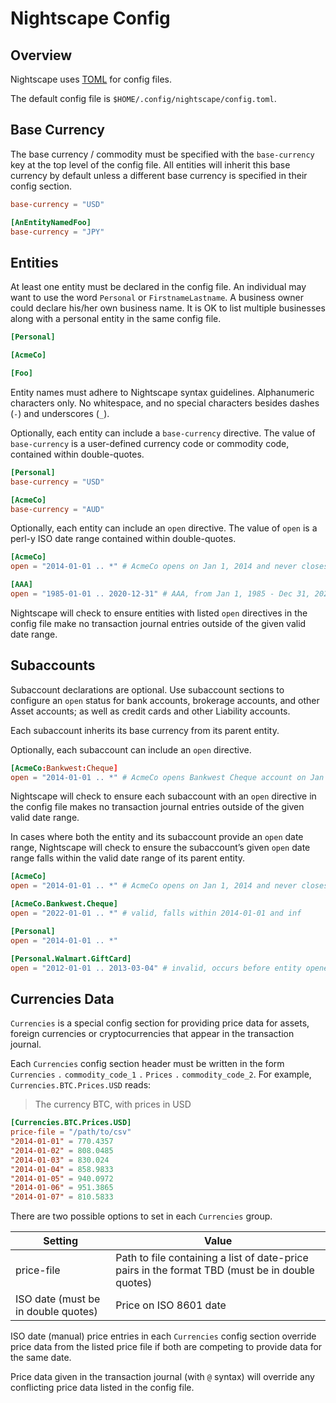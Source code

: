 Nightscape Config
=================

Overview
--------

Nightscape uses [TOML](https://github.com/toml-lang/toml)
for config files.

The default config file is `$HOME/.config/nightscape/config.toml`.


Base Currency
-------------

The base currency / commodity must be specified with the `base-currency`
key at the top level of the config file. All entities will inherit this
base currency by default unless a different base currency is specified
in their config section.

```toml
base-currency = "USD"

[AnEntityNamedFoo]
base-currency = "JPY"
```


Entities
--------

At least one entity must be declared in the config file. An individual
may want to use the word `Personal` or `FirstnameLastname`. A business
owner could declare his/her own business name. It is OK to list multiple
businesses along with a personal entity in the same config file.

```toml
[Personal]

[AcmeCo]

[Foo]
```

Entity names must adhere to Nightscape syntax guidelines. Alphanumeric
characters only. No whitespace, and no special characters besides dashes
(`-`) and underscores (`_`).

Optionally, each entity can include a `base-currency` directive. The
value of `base-currency` is a user-defined currency code or commodity
code, contained within double-quotes.

```toml
[Personal]
base-currency = "USD"

[AcmeCo]
base-currency = "AUD"
```

Optionally, each entity can include an `open` directive. The value of
`open` is a perl-y ISO date range contained within double-quotes.

```toml
[AcmeCo]
open = "2014-01-01 .. *" # AcmeCo opens on Jan 1, 2014 and never closes

[AAA]
open = "1985-01-01 .. 2020-12-31" # AAA, from Jan 1, 1985 - Dec 31, 2020
```

Nightscape will check to ensure entities with listed `open` directives
in the config file make no transaction journal entries outside of the
given valid date range.


Subaccounts
-----------

Subaccount declarations are optional. Use subaccount sections to configure
an `open` status for bank accounts, brokerage accounts, and other Asset
accounts; as well as credit cards and other Liability accounts.

Each subaccount inherits its base currency from its parent entity.

Optionally, each subaccount can include an `open` directive.

```toml
[AcmeCo:Bankwest:Cheque]
open = "2014-01-01 .. *" # AcmeCo opens Bankwest Cheque account on Jan 1, 2014 and never closes it
```

Nightscape will check to ensure each subaccount with an `open` directive
in the config file makes no transaction journal entries outside of the
given valid date range.

In cases where both the entity and its subaccount provide an `open`
date range, Nightscape will check to ensure the subaccount’s given
`open` date range falls within the valid date range of its parent entity.

```toml
[AcmeCo]
open = "2014-01-01 .. *" # AcmeCo opens on Jan 1, 2014 and never closes

[AcmeCo.Bankwest.Cheque]
open = "2022-01-01 .. *" # valid, falls within 2014-01-01 and inf
```

```toml
[Personal]
open = "2014-01-01 .. *"

[Personal.Walmart.GiftCard]
open = "2012-01-01 .. 2013-03-04" # invalid, occurs before entity opened on 2014-01-01
```


Currencies Data
---------------

`Currencies` is a special config section for providing price data
for assets, foreign currencies or cryptocurrencies that appear in the
transaction journal.

Each `Currencies` config section header must be written in
the form `Currencies` `.` `commodity_code_1` `.` `Prices` `.`
`commodity_code_2`. For example, `Currencies.BTC.Prices.USD` reads:

> The currency BTC, with prices in USD

```toml
[Currencies.BTC.Prices.USD]
price-file = "/path/to/csv"
"2014-01-01" = 770.4357
"2014-01-02" = 808.0485
"2014-01-03" = 830.024
"2014-01-04" = 858.9833
"2014-01-05" = 940.0972
"2014-01-06" = 951.3865
"2014-01-07" = 810.5833
```

There are two possible options to set in each `Currencies` group.

Setting    | Value
---        | ---
price-file | Path to file containing a list of date-price pairs in the format TBD (must be in double quotes)
ISO date (must be in double quotes) | Price on ISO 8601 date

ISO date (manual) price entries in each `Currencies` config section
override price data from the listed price file if both are competing to
provide data for the same date.

Price data given in the transaction journal (with `@` syntax) will
override any conflicting price data listed in the config file.
